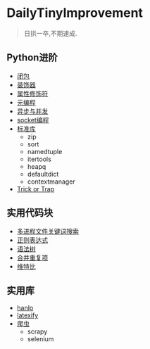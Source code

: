 # DailyTinyImprovement
> 日拱一卒,不期速成.

## Python进阶
- [闭包](Python进阶/闭包)
- [装饰器](Python进阶/装饰器)
- [属性修饰符](Python进阶/属性修饰符)
- [元编程](Python进阶/元编程)
- [异步与并发](Python进阶/异步并行与并发)
- [socket编程](Python进阶/socket编程)
- [标准库](Python进阶/标准库)
    - zip
    - sort
    - namedtuple
    - itertools
    - heapq
    - defaultdict
    - contextmanager
- [Trick or Trap](Python进阶/trick_or_trap)

## 实用代码块
- [多进程文件关键词搜索](snippets/关键字检索)
- [正则表达式](snippets/正则表达式)
- [语法树](snippets/语法树.py)
- [合并重复项](snippets/merge_duplicated_items.py)
- [维特比](snippets/viterbi.py)

## 实用库
- [hanlp](实用库/hanlp_demo)
- [latexify](实用库/latexify)
- [爬虫](实用库/爬虫)
    - scrapy
    - selenium